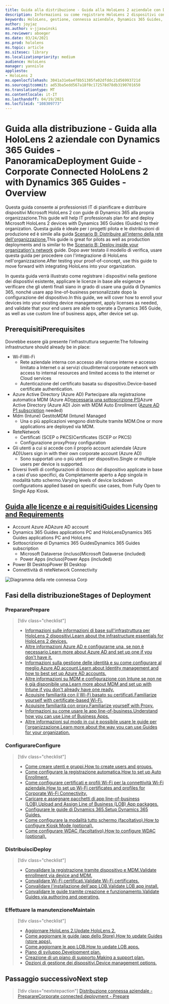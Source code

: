 ```yaml
---
title: Guida alla distribuzione - Guida alla HoloLens 2 aziendale con Dynamics 365 Guides - Panoramica
description: Informazioni su come registrare HoloLens 2 dispositivi con Dynamics 365 Guides su una rete connessa aziendale.
keywords: HoloLens, gestione, connessa aziendale, Dynamics 365 Guides, AAD, Azure AD, MDM, gestione dei dispositivi mobili
author: joyjaz
ms.author: v-jjaswinski
ms.reviewer: aboeger
ms.date: 03/24/2021
ms.prod: hololens
ms.topic: article
ms.sitesec: library
ms.localizationpriority: medium
audience: HoloLens
manager: yannisle
appliesto:
- HoloLens 2
ms.openlocfilehash: 3041a31e6a4f8b51385fa02dfddc21d56993721d
ms.sourcegitcommit: ad53ba5edd567a18f0c172578d78db3190701650
ms.translationtype: MT
ms.contentlocale: it-IT
ms.lasthandoff: 04/19/2021
ms.locfileid: "108309773"
---
```

# <a name="deployment-guide---corporate-connected-hololens-2-with-dynamics-365-guides---overview"></a><span data-ttu-id="903f1-104">Guida alla distribuzione - Guida alla HoloLens 2 aziendale con Dynamics 365 Guides - Panoramica</span><span class="sxs-lookup"><span data-stu-id="903f1-104">Deployment Guide - Corporate Connected HoloLens 2 with Dynamics 365 Guides - Overview</span></span>

<span data-ttu-id="903f1-105">Questa guida consente ai professionisti IT di pianificare e distribuire dispositivi Microsoft HoloLens 2 con guide di Dynamics 365 alla propria organizzazione.</span><span class="sxs-lookup"><span data-stu-id="903f1-105">This guide will help IT professionals plan for and deploy Microsoft HoloLens 2 devices with Dynamics 365 Guides (Guides) to their organization.</span></span> <span data-ttu-id="903f1-106">Questa guida è ideale per i progetti pilota e le distribuzioni di produzione ed è simile alla guida [Scenario B: Distribuire all'interno della rete dell'organizzazione.](https://docs.microsoft.com/hololens/common-scenarios#scenario-b-deploy-inside-your-organizations-network)</span><span class="sxs-lookup"><span data-stu-id="903f1-106">This guide is great for pilots as well as production deployments and is similar to the [Scenario B: Deploy inside your organization's network](https://docs.microsoft.com/hololens/common-scenarios#scenario-b-deploy-inside-your-organizations-network) guide.</span></span> <span data-ttu-id="903f1-107">Dopo aver testato il modello di verifica, usare questa guida per procedere con l'integrazione di HoloLens nell'organizzazione.</span><span class="sxs-lookup"><span data-stu-id="903f1-107">After testing your proof-of-concept, use this guide to move forward with integrating HoloLens into your organization.</span></span>

<span data-ttu-id="903f1-108">In questa guida verrà illustrato come registrare i dispositivi nella gestione dei dispositivi esistente, applicare le licenze in base alle esigenze e verificare che gli utenti finali siano in grado di usare una guida di Dynamics 365, nonché usare app line-of-business personalizzate dopo la configurazione del dispositivo.</span><span class="sxs-lookup"><span data-stu-id="903f1-108">In this guide, we will cover how to enroll your devices into your existing device management, apply licenses as needed, and validate that your end users are able to operate a Dynamics 365 Guide, as well as use custom line of business apps, after device set up.</span></span> 

## <a name="prerequisites"></a><span data-ttu-id="903f1-109">Prerequisiti</span><span class="sxs-lookup"><span data-stu-id="903f1-109">Prerequisites</span></span>

<span data-ttu-id="903f1-110">Dovrebbe essere già presente l'infrastruttura seguente:</span><span class="sxs-lookup"><span data-stu-id="903f1-110">The following infrastructure should already be in place:</span></span>
- <span data-ttu-id="903f1-111">Wi-Fi</span><span class="sxs-lookup"><span data-stu-id="903f1-111">Wi-Fi</span></span>
    - <span data-ttu-id="903f1-112">Rete aziendale interna con accesso alle risorse interne e accesso limitato a Internet o ai servizi cloud</span><span class="sxs-lookup"><span data-stu-id="903f1-112">Internal corporate network with access to internal resources and limited access to the internet or Cloud services</span></span>
    - <span data-ttu-id="903f1-113">Autenticazione del certificato basata su dispositivo.</span><span class="sxs-lookup"><span data-stu-id="903f1-113">Device-based certificate authentication.</span></span>
- <span data-ttu-id="903f1-114">Azure Active Directory (Azure AD) Partecipare alla registrazione automatica MDM (Azure AD[necessaria una sottoscrizione P1)](https://docs.microsoft.com/azure/active-directory/fundamentals/active-directory-whatis)</span><span class="sxs-lookup"><span data-stu-id="903f1-114">Azure Active Directory (Azure AD) Join with MDM Auto Enrollment ([Azure AD P1 subscription](https://docs.microsoft.com/azure/active-directory/fundamentals/active-directory-whatis) needed)</span></span>
- <span data-ttu-id="903f1-115">Mdm (Intune) Gestito</span><span class="sxs-lookup"><span data-stu-id="903f1-115">MDM (Intune) Managed</span></span>
    - <span data-ttu-id="903f1-116">Una o più applicazioni vengono distribuite tramite MDM.</span><span class="sxs-lookup"><span data-stu-id="903f1-116">One or more applications are deployed via MDM.</span></span>
- <span data-ttu-id="903f1-117">Rete</span><span class="sxs-lookup"><span data-stu-id="903f1-117">Network</span></span> 
    - <span data-ttu-id="903f1-118">Certificati (SCEP o PKCS)</span><span class="sxs-lookup"><span data-stu-id="903f1-118">Certificates (SCEP or PKCS)</span></span>
    - <span data-ttu-id="903f1-119">Configurazione proxy</span><span class="sxs-lookup"><span data-stu-id="903f1-119">Proxy configuration</span></span>
- <span data-ttu-id="903f1-120">Gli utenti a cui si accede con il proprio account aziendale (Azure AD)</span><span class="sxs-lookup"><span data-stu-id="903f1-120">Users sign in with their own corporate account (Azure AD)</span></span>
    - <span data-ttu-id="903f1-121">Sono supportati uno o più utenti per dispositivo.</span><span class="sxs-lookup"><span data-stu-id="903f1-121">Single or multiple users per device is supported.</span></span>
- <span data-ttu-id="903f1-122">Diversi livelli di configurazioni di blocco del dispositivo applicate in base a casi d'uso specifici, da Completamente aperto a App singola in modalità tutto schermo.</span><span class="sxs-lookup"><span data-stu-id="903f1-122">Varying levels of device lockdown configurations applied based on specific use cases, from Fully Open to Single App Kiosk.</span></span>

## <a name="guides-licensing-and-requirements"></a>[<span data-ttu-id="903f1-123">Guida alle licenze e ai requisiti</span><span class="sxs-lookup"><span data-stu-id="903f1-123">Guides Licensing and Requirements</span></span>](https://docs.microsoft.com/dynamics365/mixed-reality/guides/requirements#licensing-and-product-requirements)
- <span data-ttu-id="903f1-124">Account Azure AD</span><span class="sxs-lookup"><span data-stu-id="903f1-124">Azure AD account</span></span>
- <span data-ttu-id="903f1-125">Dynamics 365 Guides applications PC and HoloLens</span><span class="sxs-lookup"><span data-stu-id="903f1-125">Dynamics 365 Guides applications PC and HoloLens</span></span>
- <span data-ttu-id="903f1-126">Sottoscrizione di Dynamics 365 Guides</span><span class="sxs-lookup"><span data-stu-id="903f1-126">Dynamics 365 Guides subscription</span></span>
    - <span data-ttu-id="903f1-127">Microsoft Dataverse (incluso)</span><span class="sxs-lookup"><span data-stu-id="903f1-127">Microsoft Dataverse (included)</span></span>
    - <span data-ttu-id="903f1-128">Power Apps (incluso)</span><span class="sxs-lookup"><span data-stu-id="903f1-128">Power Apps (included)</span></span>
- <span data-ttu-id="903f1-129">Power BI Desktop</span><span class="sxs-lookup"><span data-stu-id="903f1-129">Power BI Desktop</span></span>
- <span data-ttu-id="903f1-130">Connettività di rete</span><span class="sxs-lookup"><span data-stu-id="903f1-130">Network Connectivity</span></span>

![Diagramma della rete connessa Corp](./images/corpconnected-diagHL2-guides.png)

## <a name="stages-of-deployment"></a><span data-ttu-id="903f1-132">Fasi della distribuzione</span><span class="sxs-lookup"><span data-stu-id="903f1-132">Stages of Deployment</span></span>
### <a name="prepare"></a><span data-ttu-id="903f1-133">Preparare</span><span class="sxs-lookup"><span data-stu-id="903f1-133">Prepare</span></span>
> [!div class="checklist"]
>- [<span data-ttu-id="903f1-134">Informazioni sulle informazioni di base sull'infrastruttura per HoloLens 2 dispositivi.</span><span class="sxs-lookup"><span data-stu-id="903f1-134">Learn about the infrastructure essentials for HoloLens 2 devices.</span></span>](hololens2-corp-connected-prepare.md#infrastructure-essentials)
>- [<span data-ttu-id="903f1-135">Altre informazioni Azure AD e configurarne una, se non è necessario.</span><span class="sxs-lookup"><span data-stu-id="903f1-135">Learn more about Azure AD and set up one if you don't have it.</span></span>](hololens2-corp-connected-prepare.md#azure-active-directory)
>- [<span data-ttu-id="903f1-136">Informazioni sulla gestione delle identità e su come configurare al meglio Azure AD account.</span><span class="sxs-lookup"><span data-stu-id="903f1-136">Learn about Identity management and how to best set up Azure AD accounts.</span></span>](hololens2-corp-connected-prepare.md#identity-management)
>- [<span data-ttu-id="903f1-137">Altre informazioni su MDM e configurazione con Intune se non ne è già disponibile una.</span><span class="sxs-lookup"><span data-stu-id="903f1-137">Learn more about MDM and set up with Intune if you don't already have one ready.</span></span>](hololens2-corp-connected-prepare.md#mobile-device-management)
>- [<span data-ttu-id="903f1-138">Acquisire familiarità con il Wi-Fi basato su certificati.</span><span class="sxs-lookup"><span data-stu-id="903f1-138">Familiarize yourself with certificate-based Wi-Fi.</span></span>](hololens2-corp-connected-prepare.md#certificates)
>- [<span data-ttu-id="903f1-139">Acquisire familiarità con proxy.</span><span class="sxs-lookup"><span data-stu-id="903f1-139">Familiarize yourself with Proxy.</span></span>](hololens2-corp-connected-prepare.md#proxy)
>- [<span data-ttu-id="903f1-140">Informazioni su come usare le app line-of-business.</span><span class="sxs-lookup"><span data-stu-id="903f1-140">Understand how you can use Line of Business Apps.</span></span>](hololens2-corp-connected-prepare.md#line-of-business-apps)
>- [<span data-ttu-id="903f1-141">Altre informazioni sul modo in cui è possibile usare le guide per l'organizzazione.</span><span class="sxs-lookup"><span data-stu-id="903f1-141">Learn more about the way you can use Guides for your organization.</span></span>](hololens2-corp-connected-prepare.md#guides-playbook)
### <a name="configure"></a><span data-ttu-id="903f1-142">Configurare</span><span class="sxs-lookup"><span data-stu-id="903f1-142">Configure</span></span>
> [!div class="checklist"]
>- [<span data-ttu-id="903f1-143">Come creare utenti e gruppi.</span><span class="sxs-lookup"><span data-stu-id="903f1-143">How to create users and groups.</span></span>](hololens2-corp-connected-configure.md#azure-users-and-groups)
>- [<span data-ttu-id="903f1-144">Come configurare la registrazione automatica.</span><span class="sxs-lookup"><span data-stu-id="903f1-144">How to set up Auto Enrollment.</span></span>](hololens2-corp-connected-configure.md#auto-enrollment-on-hololens-2)
>- [<span data-ttu-id="903f1-145">Come configurare certificati e profili Wi-Fi per la connettività Wi-Fi aziendale.</span><span class="sxs-lookup"><span data-stu-id="903f1-145">How to set up Wi-Fi certificates and profiles for Corporate Wi-Fi Connectivity.</span></span>](hololens2-corp-connected-configure.md#corporate-wi-fi-connectivity)
>- [<span data-ttu-id="903f1-146">Caricare e assegnare pacchetti di app line-of-business (LOB).</span><span class="sxs-lookup"><span data-stu-id="903f1-146">Upload and Assign Line of Business (LOB) App packages.</span></span>](hololens2-corp-connected-configure.md#app-deployment)
>- [<span data-ttu-id="903f1-147">Configurare le guide di Dynamics 365.</span><span class="sxs-lookup"><span data-stu-id="903f1-147">Setup Dynamics 365 Guides.</span></span>](hololens2-corp-connected-configure.md#setup-guides-application-licenses-dataverse-and-authoring)
>- [<span data-ttu-id="903f1-148">Come configurare la modalità tutto schermo (facoltativo).</span><span class="sxs-lookup"><span data-stu-id="903f1-148">How to configure Kiosk Mode (optional).</span></span>](hololens2-corp-connected-configure.md#optional-kiosk-mode)
>- [<span data-ttu-id="903f1-149">Come configurare WDAC (facoltativo).</span><span class="sxs-lookup"><span data-stu-id="903f1-149">How to configure WDAC (optional).</span></span>](hololens2-corp-connected-configure.md#optional-wdac)
### <a name="deploy"></a><span data-ttu-id="903f1-150">Distribuisci</span><span class="sxs-lookup"><span data-stu-id="903f1-150">Deploy</span></span>
> [!div class="checklist"]
>-  [<span data-ttu-id="903f1-151">Convalidare la registrazione tramite dispositivo e MDM.</span><span class="sxs-lookup"><span data-stu-id="903f1-151">Validate enrollment via device and MDM.</span></span>](hololens2-corp-connected-deploy.md#enrollment-validation)
>-  [<span data-ttu-id="903f1-152">Convalidare Wi-Fi certificati.</span><span class="sxs-lookup"><span data-stu-id="903f1-152">Validate Wi-Fi certificates.</span></span>](hololens2-corp-connected-deploy.md#wi-fi-certificate-validation)
>-  [<span data-ttu-id="903f1-153">Convalidare l'installazione dell'app LOB.</span><span class="sxs-lookup"><span data-stu-id="903f1-153">Validate LOB app install.</span></span>](hololens2-corp-connected-deploy.md#validate-lob-app-install)
>-  [<span data-ttu-id="903f1-154">Convalidare le guide tramite creazione e funzionamento.</span><span class="sxs-lookup"><span data-stu-id="903f1-154">Validate Guides via authoring and operating.</span></span>](hololens2-corp-connected-deploy.md#validate-dynamics-365-guides)
### <a name="maintain"></a><span data-ttu-id="903f1-155">Effettuare la manutenzione</span><span class="sxs-lookup"><span data-stu-id="903f1-155">Maintain</span></span>
> [!div class="checklist"]
>- [<span data-ttu-id="903f1-156">Aggiornare HoloLens 2.</span><span class="sxs-lookup"><span data-stu-id="903f1-156">Update HoloLens 2.</span></span>](hololens2-corp-connected-maintain.md#update-hololens)
>- [<span data-ttu-id="903f1-157">Come aggiornare le guide (app dello Store).</span><span class="sxs-lookup"><span data-stu-id="903f1-157">How to update Guides (store apps).</span></span>](hololens2-corp-connected-maintain.md#how-to-update-dynamics-365-guides-and-other-store-apps)
>- [<span data-ttu-id="903f1-158">Come aggiornare le app LOB.</span><span class="sxs-lookup"><span data-stu-id="903f1-158">How to update LOB apps.</span></span>](hololens2-corp-connected-maintain.md#how-to-update-lob-apps) 
>- [<span data-ttu-id="903f1-159">Piano di sviluppo.</span><span class="sxs-lookup"><span data-stu-id="903f1-159">Development plan.</span></span>](hololens2-corp-connected-maintain.md#development-plan) 
>- [<span data-ttu-id="903f1-160">Creazione di un piano di supporto.</span><span class="sxs-lookup"><span data-stu-id="903f1-160">Making a support plan.</span></span>](hololens2-corp-connected-maintain.md#support-plan)
>- [<span data-ttu-id="903f1-161">Opzioni di gestione dei dispositivi.</span><span class="sxs-lookup"><span data-stu-id="903f1-161">Device management options.</span></span>](hololens2-corp-connected-maintain.md#device-management)

## <a name="next-step"></a><span data-ttu-id="903f1-162">Passaggio successivo</span><span class="sxs-lookup"><span data-stu-id="903f1-162">Next step</span></span> 
> [!div class="nextstepaction"]
> [<span data-ttu-id="903f1-163">Distribuzione connessa aziendale - Preparare</span><span class="sxs-lookup"><span data-stu-id="903f1-163">Corporate connected deployment - Prepare</span></span>](hololens2-corp-connected-prepare.md)
